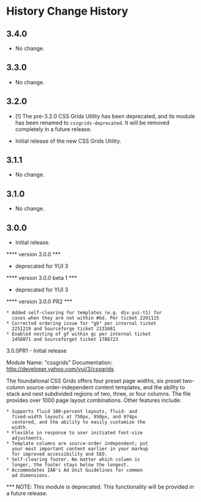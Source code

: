 History Change History
======================

3.4.0
-----

  * No change.

  
3.3.0
-----

  * No change.


3.2.0
-----

  * [!] The pre-3.2.0 CSS Grids Utility has been deprecated, and its
    module has been renamed to `cssgrids-deprecated`. It will be removed
    completely in a future release.

  * Initial release of the new CSS Grids Utility.


3.1.1
-----

  * No change.


3.1.0
-----

  * No change.


3.0.0
-----

  * Initial release.

**** version 3.0.0 ***	
  * deprecated for YUI 3
  
**** version 3.0.0 beta 1 ***	
  * deprecated for YUI 3
  
**** version 3.0.0 PR2 ***

    * Added self-clearing for templates (e.g. div.yui-t1) for 
      cases when they are not within #bd. Per ticket 2201115
    * Corrected ordering issue for "gb" per internal ticket 
      2251219 and Sourceforge ticket 2131681
    * Enabled nesting of gf within gc per internal ticket 
      1458071 and Sourceforget ticket 1786723

3.0.0PR1 - Initial release

Module Name: "cssgrids"
Documentation: http://developer.yahoo.com/yui/3/cssgrids

The foundational CSS Grids offers four preset page widths, 
six preset two-column source-order-independent content 
templates, and the ability to stack and nest subdivided 
regions of two, three, or four columns. The file provides 
over 1000 page layout combinations. Other features include:

    * Supports fluid 100-percent layouts, fluid- and 
      fixed-width layouts at 750px, 950px, and 974px 
      centered, and the ability to easily customize the 
      width.
    * Flexible in response to user initiated font-size 
      adjustments.
    * Template columns are source-order independent; put
      your most important content earlier in your markup
      for improved accessibility and SEO.
    * Self-clearing footer. No matter which column is
      longer, the footer stays below the longest.
    * Accommodates IAB's Ad Unit Guidelines for common 
      ad dimensions.

*** NOTE: This module is deprecated. This functionality will be provided in a future release. 

